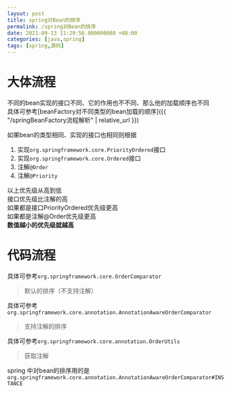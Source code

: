```yaml
---
layout: post
title: spring对Bean的排序
permalink: /spring对Bean的排序
date: 2021-09-13 11:29:56.000000000 +08:00
categories: [java,spring]
tags: [spring,源码]
---
```


# 大体流程
不同的bean实现的接口不同、它的作用也不不同、那么他的加载顺序也不同  
具体可参考[beanFactory对不同类型的bean加载的顺序]({{ "/springBeanFactory流程解析" | relative_url }})  

如果bean的类型相同、实现的接口也相同则根据
1. 实现```org.springframework.core.PriorityOrdered```接口
1. 实现```org.springframework.core.Ordered```接口
1. 注解```@Order```
1. 注解```@Priority```  

以上优先级从高到低  
接口优先级比注解的高  
如果都是接口PriorityOrdered优先级更高  
如果都是注解@Order优先级更高  
**数值越小的优先级就越高**
# 代码流程

具体可参考```org.springframework.core.OrderComparator```
> 默认的排序（不支持注解）

具体可参考```org.springframework.core.annotation.AnnotationAwareOrderComparator```
> 支持注解的排序

具体可参考```org.springframework.core.annotation.OrderUtils```
> 获取注解

spring 中对bean的排序用的是```org.springframework.core.annotation.AnnotationAwareOrderComparator#INSTANCE```